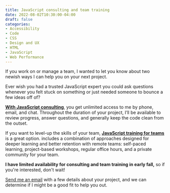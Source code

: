 ```yaml
---
title: JavaScript consulting and team training
date: 2022-08-02T10:30:00-04:00
draft: false
categories:
- Accessibility
- Code
- CSS
- Design and UX
- HTML
- JavaScript
- Web Performance
---
```


If you work on or manage a team, I wanted to let you know about two newish ways I can help you on your next project.

Ever wish you had a trusted JavaScript expert you could ask questions whenever you felt stuck on something or just needed someone to bounce a few ideas off of?

**[With JavaScript consulting](https://gomakethings.com/consulting/)**, you get unlimited access to me by phone, email, and chat. Throughout the duration of your project, I’ll be available to review progress, answer questions, and generally keep the code clean from the outset.

If you want to level-up the skills of your team, **[JavaScript training for teams](https://gomakethings.com/training/)** is a great option. includes a combination of approaches designed for deeper learning and better retention with remote teams: self-paced learning, project-based workshops, regular office hours, and a private community for your team.

**I have limited availability for consulting and team training in early fall,** so if you're interested, don't wait! 

[Send me an email](https://gomakethings.com/about/) with a few details about your project, and we can determine if I might be a good fit to help you out.